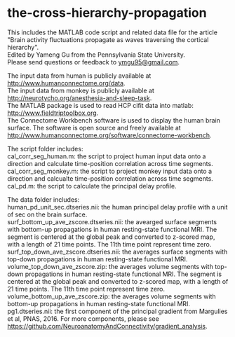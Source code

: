 # the-cross-hierarchy-propagation
This includes the MATLAB code script and related data file for the article "Brain activity fluctuations propagate as waves traversing the cortical hierarchy".  
Edited by Yameng Gu from the Pennsylvania State University.  
Please send questions or feedback to ymgu95@gmail.com.  

The input data from human is publicly available at http://www.humanconnectome.org/data.  
The input data from monkey is publicly available at http://neurotycho.org/anesthesia-and-sleep-task.  
The MATLAB package is used to read HCP cifit data into matlab: http://www.fieldtriptoolbox.org.  
The Connectome Workbench software is used to display the human brain surface. The software is open source and freely available at http://www.humanconnectome.org/software/connectome-workbench.  

The script folder includes:  
cal_corr_seg_human.m: the script to project human input data onto a direction and calculate time-position correlation across time segments.  
cal_corr_seg_monkey.m: the script to project monkey input data onto a direction and calcualte time-position correlation across time segments.  
cal_pd.m: the script to calculate the principal delay profile.  

The data folder includes:  
human_pd_unit_sec.dtseries.nii: the human principal delay profile with a unit of sec on the brain surface.  
surf_bottom_up_ave_zscore.dtseries.nii: the avearged surface segments with bottom-up propagations in human resting-state functional MRI. The segment is centered at the global peak and converted to z-scored map, with a length of 21 time points. The 11th time point represent time zero.  
surf_top_down_ave_zscore.dtseries.nii: the averages surface segments with top-down propagations in human resting-state functional MRI. 
volume_top_down_ave_zscore.zip: the averages volume segments with top-down propagations in human resting-state functional MRI. The segment is centered at the global peak and converted to z-scored map, with a length of 21 time points. The 11th time point represent time zero.  
volume_bottom_up_ave_zscore.zip: the averages volume segments with bottom-up propagations in human resting-state functional MRI. 
pg1.dtseries.nii: the first component of the principal gradient from Margulies et al, PNAS, 2016. For more components, please see https://github.com/NeuroanatomyAndConnectivity/gradient_analysis.

